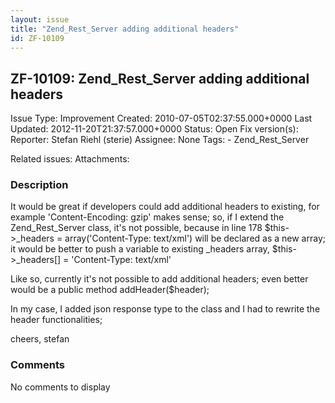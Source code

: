 ```yaml
---
layout: issue
title: "Zend_Rest_Server adding additional headers"
id: ZF-10109
---
```


ZF-10109: Zend\_Rest\_Server adding additional headers
------------------------------------------------------

 Issue Type: Improvement Created: 2010-07-05T02:37:55.000+0000 Last Updated: 2012-11-20T21:37:57.000+0000 Status: Open Fix version(s): 
 Reporter:  Stefan Riehl (sterie)  Assignee:  None  Tags: - Zend\_Rest\_Server
 
 Related issues: 
 Attachments: 
### Description

It would be great if developers could add additional headers to existing, for example 'Content-Encoding: gzip' makes sense; so, if I extend the Zend\_Rest\_Server class, it's not possible, because in line 178 $this->\_headers = array('Content-Type: text/xml') will be declared as a new array; it would be better to push a variable to existing \_headers array, $this->\_headers[] = 'Content-Type: text/xml'

Like so, currently it's not possible to add additional headers; even better would be a public method addHeader($header);

In my case, I added json response type to the class and I had to rewrite the header functionalities;

cheers, stefan

 

 

### Comments

No comments to display